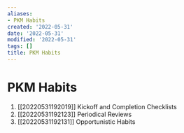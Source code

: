 ```yaml
---
aliases:
- PKM Habits
created: '2022-05-31'
date: '2022-05-31'
modified: '2022-05-31'
tags: []
title: PKM Habits
---
```


# PKM Habits

1. [[20220531192019]] Kickoff and Completion Checklists
2. [[20220531192123]] Periodical Reviews
3. [[20220531192131]] Opportunistic Habits